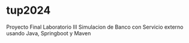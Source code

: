 # tup2024
Proyecto Final Laboratorio III 
Simulacion de Banco con Servicio externo usando Java, Springboot y Maven